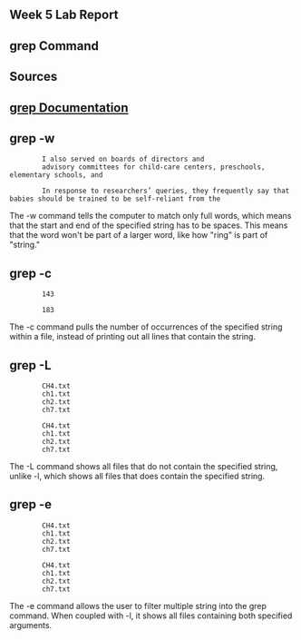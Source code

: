 **Week 5 Lab Report**
---
grep Command
---

**Sources**
---
[grep Documentation](https://www.gnu.org/software/grep/manual/grep.html)
---

**grep -w**
---
```$ grep -w "and" ch1.txt
        I also served on boards of directors and
        advisory committees for child-care centers, preschools, elementary schools, and 
```

```$ grep -w "the" ch2.txt
        In response to researchers’ queries, they frequently say that babies should be trained to be self-reliant from the
```

The -w command tells the computer to match only full words, which means that the start and end of the specified string has to be spaces. This means that the word won't be part of a larger word, like how "ring" is part of "string."

**grep -c**
---
```$ grep -c "and" ch1.txt
        143
```

```$ grep -c "the" ch2.txt
        183
```

The -c command pulls the number of occurrences of the specified string within a file, instead of printing out all lines that contain the string.

**grep -L**
---
```grep -L "alohomora" *
        CH4.txt
        ch1.txt
        ch2.txt
        ch7.txt
```

```grep -L "kombucha" *
        CH4.txt
        ch1.txt
        ch2.txt
        ch7.txt
```

The -L command shows all files that do not contain the specified string, unlike -l, which shows all files that does contain the specified string.

**grep -e**
---
```$ grep -e "and" -e "the" -l *
        CH4.txt
        ch1.txt
        ch2.txt
        ch7.txt
```

``` grep -e "you" -e "how" -l *
        CH4.txt
        ch1.txt
        ch2.txt
        ch7.txt
```

The -e command allows the user to filter multiple string into the grep command. When coupled with -l, it shows all files containing both specified arguments.
